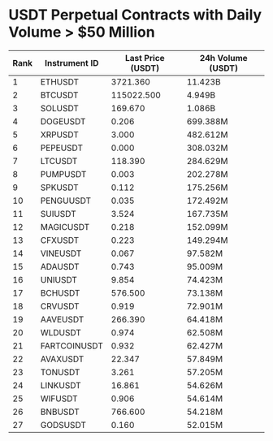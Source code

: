 # USDT Perpetual Contracts with Daily Volume > $50 Million

| Rank | Instrument ID | Last Price (USDT) | 24h Volume (USDT) |
|------|---------------|-------------------|-------------------|
| 1 | ETHUSDT | 3721.360 | 11.423B |
| 2 | BTCUSDT | 115022.500 | 4.949B |
| 3 | SOLUSDT | 169.670 | 1.086B |
| 4 | DOGEUSDT | 0.206 | 699.388M |
| 5 | XRPUSDT | 3.000 | 482.612M |
| 6 | PEPEUSDT | 0.000 | 308.032M |
| 7 | LTCUSDT | 118.390 | 284.629M |
| 8 | PUMPUSDT | 0.003 | 202.278M |
| 9 | SPKUSDT | 0.112 | 175.256M |
| 10 | PENGUUSDT | 0.035 | 172.492M |
| 11 | SUIUSDT | 3.524 | 167.735M |
| 12 | MAGICUSDT | 0.218 | 152.099M |
| 13 | CFXUSDT | 0.223 | 149.294M |
| 14 | VINEUSDT | 0.067 | 97.582M |
| 15 | ADAUSDT | 0.743 | 95.009M |
| 16 | UNIUSDT | 9.854 | 74.423M |
| 17 | BCHUSDT | 576.500 | 73.138M |
| 18 | CRVUSDT | 0.919 | 72.901M |
| 19 | AAVEUSDT | 266.390 | 64.418M |
| 20 | WLDUSDT | 0.974 | 62.508M |
| 21 | FARTCOINUSDT | 0.932 | 62.427M |
| 22 | AVAXUSDT | 22.347 | 57.849M |
| 23 | TONUSDT | 3.261 | 57.205M |
| 24 | LINKUSDT | 16.861 | 54.626M |
| 25 | WIFUSDT | 0.906 | 54.614M |
| 26 | BNBUSDT | 766.600 | 54.218M |
| 27 | GODSUSDT | 0.160 | 52.015M |
